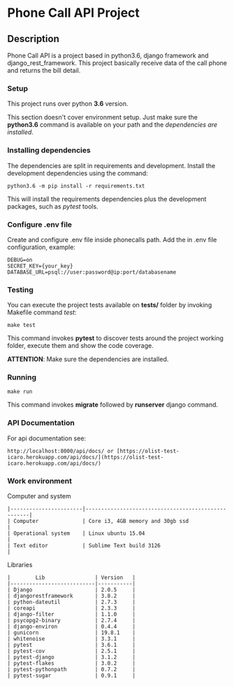 
# Phone Call API Project

## Description

Phone Call API is a project based in python3.6, django framework and django_rest_framework.
This project basically receive data of the call phone and returns the bill detail.


### Setup

This project runs over python **3.6** version.

This section doesn't cover environment setup. Just make sure the **python3.6** command is available on your path and the *dependencies are installed*.


### Installing dependencies

The dependencies are split in requirements and development. Install the development dependencies using the command:

    python3.6 -m pip install -r requirements.txt

This will install the requirements dependencies plus the development packages, such as *pytest* tools.


### Configure .env file

Create and configure .env file inside phonecalls path. Add the in .env file configuration, example:
   
    DEBUG=on
    SECRET_KEY={your_key}
    DATABASE_URL=psql://user:password@ip:port/databasename


### Testing

You can execute the project tests available on **tests/** folder by invoking Makefile command *test*:

    make test

This command invokes **pytest** to discover tests around the project working folder, execute them and show the code coverage.

**ATTENTION**: Make sure the dependencies are installed.


### Running

    make run

This command invokes **migrate** followed by **runserver** django command.


### API Documentation

For api documentation see:

    http://localhost:8000/api/docs/ or [https://olist-test-icaro.herokuapp.com/api/docs/](https://olist-test-icaro.herokuapp.com/api/docs/)


### Work environment

Computer and system

    |-----------------------|----------------------------------------------------|
    | Computer              | Core i3, 4GB memory and 30gb ssd                   |
    | Operational system    | Linux ubuntu 15.04                                 |
    | Text editor           | Sublime Text build 3126                            |


Libraries
    
    |        Lib                | Version   |
    |---------------------------|-----------|
    | Django                    | 2.0.5     |
    | djangorestframework       | 3.8.2     |
    | python-dateutil           | 2.7.3     | 
    | coreapi                   | 2.3.3     |
    | django-filter             | 1.1.0     |
    | psycopg2-binary           | 2.7.4     |
    | django-environ            | 0.4.4     |
    | gunicorn                  | 19.8.1    |
    | whitenoise                | 3.3.1     |
    | pytest                    | 3.6.1     |
    | pytest-cov                | 2.5.1     |
    | pytest-django             | 3.1.2     |
    | pytest-flakes             | 3.0.2     |
    | pytest-pythonpath         | 0.7.2     |
    | pytest-sugar              | 0.9.1     |